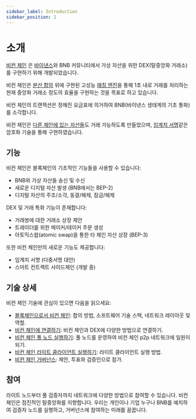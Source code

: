 ```yaml
---
sidebar_label: Introduction
sidebar_position: 2
---
```

# 소개

[비컨 체인](https://www.binance.org) 은 [바이낸스](https://www.binance.com)와 BNB 커뮤니티에서 가상 자산을 위한 DEX(탈중앙화 거래소)를 구현하기 위해 개발되었습니다.

비컨 체인은 [분산 합의](../beaconchain/learn/architecture.md) 위에 구현된 고성능 [매칭 엔진](../beaconchain/learn/matching-engine.md)을 통해 1초 내로 거래를 처리하는 현재 중앙화 거래소 정도의 효율을 구현하는 것을 목표로 하고 있습니다.

비컨 체인의 트랜잭션은 정해진 요금표에 의거하여 BNB(바이낸스 생태계의 기초 통화)를 소각합니다.

비컨 체인은 [다른 체인에 있는 자산들](../beaconchain/atomic-swap.md)도 거래 가능하도록 만들었으며, [임계치 서명](../beaconchain/learn/threshold-signature-scheme.md)같은 암호화 기술을 통해 구현하였습니다.

## 기능

비컨 체인은 블록체인의 기초적인 기능들을 사용할 수 있습니다:

- BNB와 가상 자산들 송신 및 수신
- 새로운 디지털 자산 발생 (BNB에서는 BEP-2)
- 디지털 자산의 주조/소각, 동결/해제, 잠금/해제

DEX 및 거래 특화 기능이 존재합니다:

- 거래쌍에 대한 거래소 상장 제안
- 트레이더를 위한 메이커/테이커 주문 생성
- 아토믹스왑(atomic swap)을 통한 타 체인 자산 상장 (BEP-3)

또한 비컨 체인만의 새로운 기능도 제공합니다:

- 임계치 서명 (다중서명 대안)
- 스마트 컨트랙트 사이드체인 (개발 중)

## 기술 상세

비컨 체인 기술에 관심이 있으면 다음을 읽으세요:

- [블록체인으로서 비컨 체인](../beaconchain/blockchain.md): 합의 방법, 소프트웨어 기술 스택, 네트워크 레이아웃 및 역할.
- [비컨 체인에 연결하기](../beaconchain/chain-access.md): 비컨 체인과 DEX에 다양한 방법으로 연결하기.
- [비컨 체인 풀 노드 실행하기](../beaconchain/fullnode.md): 풀 노드를 운영하여 비컨 체인 p2p 네트워크에 일원이 되기.
- [비컨 체인 라이트 클라이언트 실행하기](../beaconchain/light-client.md): 라이트 클라이언트 실행 방법.
- [비컨 체인 거버넌스](../beaconchain/governance.md): 제안, 투표와 검증인으로 참가.

## 참여

라이트 노드부터 풀 검증자까지 네트워크에 다양한 방법으로 참여할 수 있습니다. 비컨 체인은 점진적인 탈중앙화를 지향합니다. 우리는 개인이나 기업 누구나 BNB를 예치하여 검증자 노드를 실행하고, 거버넌스에 참여하는 미래를 꿈꿉니다.